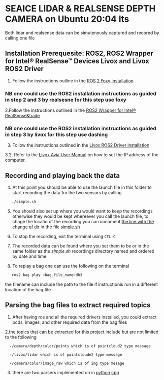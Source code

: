 # SEAICE LIDAR & REALSENSE DEPTH CAMERA on Ubuntu 20:04 lts
Both lidar and realsense data can be simutenously captured and recored by calling one file 

## Installation Prerequesite: ROS2, ROS2 Wrapper for Intel&reg; RealSense&trade; Devices Livox  and Livox ROS2 Driver

1. Follow the instructions outline in the [ROS 2 Foxy installation](https://docs.ros.org/en/foxy/Installation/Ubuntu-Install-Debians.html) 

### NB one could use the ROS2 installation instructions as guided in step 2 and 3 by realsesne for this step use foxy

2.Follow the instructions outlined in the [ROS2 Wrapper for Intel&reg; RealSense&trade](https://github.com/IntelRealSense/realsense-ros/blob/ros2-development/README.md)

### NB one could use the ROS2 installation instructions as guided in step 3 by livox for this step use dashing

3. Follow the instructions outlined in the [Livox ROS2 Driver installation](https://github.com/Livox-SDK/livox_ros2_driver)

3.2. Refer to the [Livox Avia User Manual](https://www.livoxtech.com/de/avia/downloads) on how to set the IP address of the computer.

## Recording and playing back the data 
4. At this point you should be able to use the launch file in this folder to start recording the data fro the two sensors by calling

```bash
   ./simple.sh
```
5. You should also set up where you would want to keep the recordings otherwise they would be kept whereever you call the launch file, to chage the locatio of the recording you can uncoment [the line with the change of dir](simple.sh?plain=1#L7) in the file [simple.sh](simple.sh)

6. To stop the recording, exit the terminal using `CTL-C`

7. The recorded data can be found where you set them to be or in the same folder as the *simple.sh* recordings directory named and ordered by date and time

8. To replay a bag one can use the following on the terminal
```bash
   ros2 bag play <bag_file_name>db3
```
the filename can include the path to the file if instructionis run in a different location of the bag file
## Parsing the bag files to extract required topics 

1. After having ros and all the required drivers installed, you could extract pcds, images, and other required data from the bag files

2.the topics that can be extracted for this project include but are not limited to the following 


      -/camera/depth/color/points which is of pointcloud2 type message
      
      -/livox/lidar which is of pointcloude2 type message
      
      -/camera/color/image_raw which is of img type mesage
      
 3. there are two parsers implemented on in [python](extract_livox_data.py) [cpp](launch_ws)
    

